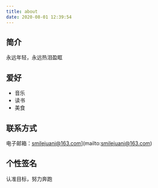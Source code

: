 ```yaml
---
title: about
date: 2020-08-01 12:39:54
---
```


## 简介

永远年轻，永远热泪盈眶

<!-- more -->

## 爱好

- 音乐
- 读书
- 美食

## 联系方式

电子邮箱：smilejuani@163.com](mailto:smilejuani@163.com)

## 个性签名

认准目标，努力奔跑

